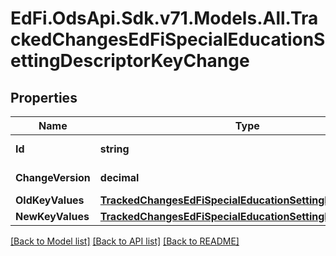 # EdFi.OdsApi.Sdk.v71.Models.All.TrackedChangesEdFiSpecialEducationSettingDescriptorKeyChange

## Properties

Name | Type | Description | Notes
------------ | ------------- | ------------- | -------------
**Id** | **string** | Resource identifier | [optional] 
**ChangeVersion** | **decimal** | Change version | [optional] 
**OldKeyValues** | [**TrackedChangesEdFiSpecialEducationSettingDescriptorKey**](TrackedChangesEdFiSpecialEducationSettingDescriptorKey.md) |  | [optional] 
**NewKeyValues** | [**TrackedChangesEdFiSpecialEducationSettingDescriptorKey**](TrackedChangesEdFiSpecialEducationSettingDescriptorKey.md) |  | [optional] 

[[Back to Model list]](../README.md#documentation-for-models) [[Back to API list]](../README.md#documentation-for-api-endpoints) [[Back to README]](../README.md)

